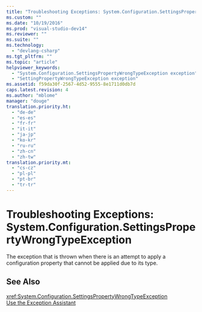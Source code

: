 ```yaml
---
title: "Troubleshooting Exceptions: System.Configuration.SettingsPropertyWrongTypeException | testtitle"
ms.custom: ""
ms.date: "10/19/2016"
ms.prod: "visual-studio-dev14"
ms.reviewer: ""
ms.suite: ""
ms.technology: 
  - "devlang-csharp"
ms.tgt_pltfrm: ""
ms.topic: "article"
helpviewer_keywords: 
  - "System.Configuration.SettingsPropertyWrongTypeException exception"
  - "SettingPropertyWrongTypeException exception"
ms.assetid: f59da30f-2567-4d52-9555-8e1711d0db7d
caps.latest.revision: 4
ms.author: "mblome"
manager: "douge"
translation.priority.ht: 
  - "de-de"
  - "es-es"
  - "fr-fr"
  - "it-it"
  - "ja-jp"
  - "ko-kr"
  - "ru-ru"
  - "zh-cn"
  - "zh-tw"
translation.priority.mt: 
  - "cs-cz"
  - "pl-pl"
  - "pt-br"
  - "tr-tr"
---
```

# Troubleshooting Exceptions: System.Configuration.SettingsPropertyWrongTypeException
The exception that is thrown when there is an attempt to apply a configuration property that cannot be applied due to its type.  
  
## See Also  
 <xref:System.Configuration.SettingsPropertyWrongTypeException>   
 [Use the Exception Assistant](../Topic/How%20to:%20Use%20the%20Exception%20Assistant.md)
